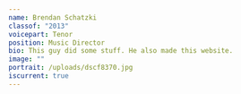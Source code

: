 ```yaml
---
name: Brendan Schatzki
classof: "2013"
voicepart: Tenor
position: Music Director
bio: This guy did some stuff. He also made this website.
image: ""
portrait: /uploads/dscf8370.jpg
iscurrent: true
---
```

